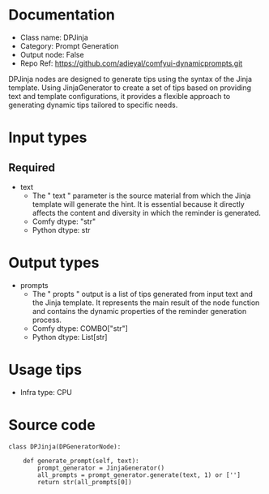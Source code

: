 # Documentation
- Class name: DPJinja
- Category: Prompt Generation
- Output node: False
- Repo Ref: https://github.com/adieyal/comfyui-dynamicprompts.git

DPJinja nodes are designed to generate tips using the syntax of the Jinja template. Using JinjaGenerator to create a set of tips based on providing text and template configurations, it provides a flexible approach to generating dynamic tips tailored to specific needs.

# Input types
## Required
- text
    - The " text " parameter is the source material from which the Jinja template will generate the hint. It is essential because it directly affects the content and diversity in which the reminder is generated.
    - Comfy dtype: "str"
    - Python dtype: str

# Output types
- prompts
    - The " propts " output is a list of tips generated from input text and the Jinja template. It represents the main result of the node function and contains the dynamic properties of the reminder generation process.
    - Comfy dtype: COMBO["str"]
    - Python dtype: List[str]

# Usage tips
- Infra type: CPU

# Source code
```
class DPJinja(DPGeneratorNode):

    def generate_prompt(self, text):
        prompt_generator = JinjaGenerator()
        all_prompts = prompt_generator.generate(text, 1) or ['']
        return str(all_prompts[0])
```